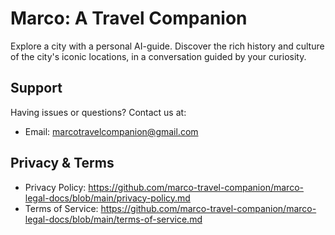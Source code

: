 # Marco: A Travel Companion

Explore a city with a personal AI-guide. Discover the rich history and culture of the city's iconic locations, in a conversation guided by your curiosity.

## Support

Having issues or questions? Contact us at:
- Email: marcotravelcompanion@gmail.com

## Privacy & Terms

- Privacy Policy: https://github.com/marco-travel-companion/marco-legal-docs/blob/main/privacy-policy.md
- Terms of Service: https://github.com/marco-travel-companion/marco-legal-docs/blob/main/terms-of-service.md
